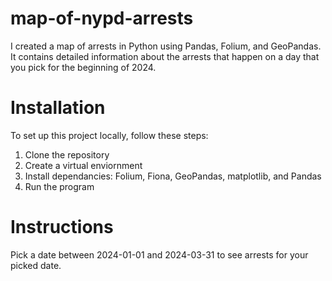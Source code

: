 # map-of-nypd-arrests
I created a map of arrests in Python using Pandas, Folium, and GeoPandas. It contains detailed information about the arrests that happen on a day that you pick for the beginning of 2024.

# Installation
To set up this project locally, follow these steps:

1. Clone the repository
2. Create a virtual enviornment
3. Install dependancies: Folium, Fiona, GeoPandas, matplotlib, and Pandas
4. Run the program

# Instructions
Pick a date between 2024-01-01 and 2024-03-31 to see arrests for your picked date.
